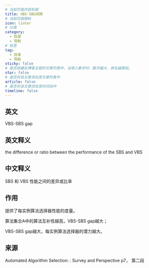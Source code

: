 ```yaml
---
# 当前页面内容标题
title: VBS-SBS间隙
# 当前页面图标
icon: linter
# 分类
category:
  - 目录
  - 导航
# 标签
tag:
  - 目录
  - 导航
sticky: false
# 是否收藏在博客主题的文章列表中，当填入数字时，数字越大，排名越靠前。
star: false
# 是否将该文章添加至文章列表中
article: false
# 是否将该文章添加至时间线中
timeline: false
---
```

## 英文
 
VBS-SBS gap

## 英文释义

the difference or ratio between the performance of the SBS and VBS

## 中文释义

SBS 和 VBS 性能之间的差异或比率


## 作用

提供了每实例算法选择器性能的度量。

算法集合A中的算法互补性越高，VBS-SBS gap越大；

VBS-SBS gap越大，每实例算法选择器的潜力越大。



## 来源

Automated Algorithm Selection: : Survey and Perspective p7， 第二段
